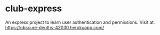 # club-express

An express project to learn user authentication and permissions.
Visit at: https://obscure-depths-42030.herokuapp.com/
